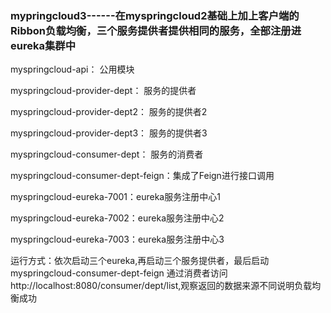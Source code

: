 
### mypringcloud3------在myspringcloud2基础上加上客户端的Ribbon负载均衡，三个服务提供者提供相同的服务，全部注册进eureka集群中


myspringcloud-api： 公用模块

myspringcloud-provider-dept： 服务的提供者

myspringcloud-provider-dept2： 服务的提供者2

myspringcloud-provider-dept3： 服务的提供者3

myspringcloud-consumer-dept： 服务的消费者

myspringcloud-consumer-dept-feign：集成了Feign进行接口调用

myspringcloud-eureka-7001：eureka服务注册中心1

myspringcloud-eureka-7002：eureka服务注册中心2

myspringcloud-eureka-7003：eureka服务注册中心3


运行方式：依次启动三个eureka,再启动三个服务提供者，最后启动myspringcloud-consumer-dept-feign
通过消费者访问http://localhost:8080/consumer/dept/list,观察返回的数据来源不同说明负载均衡成功 
